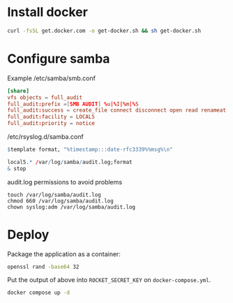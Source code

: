 # Install docker

```sh
curl -fsSL get.docker.com -o get-docker.sh && sh get-docker.sh
```

# Configure samba

Example
/etc/samba/smb.conf

```conf
[share]
vfs objects = full_audit
full_audit:prefix =[SMB AUDIT] %u|%I|%m|%S
full_audit:success = create_file connect disconnect open read renameat write unlinkat translate_name mkdirat
full_audit:facility = LOCAL5
full_audit:priority = notice
```

/etc/rsyslog.d/samba.conf

```r
$template format, "%timestamp:::date-rfc3339%%msg%\n"

local5.* /var/log/samba/audit.log;format
& stop
```

audit.log permissions to avoid problems

```
touch /var/log/samba/audit.log
chmod 660 /var/log/samba/audit.log
chown syslog:adm /var/log/samba/audit.log
```

# Deploy

Package the application as a container:

```bash
openssl rand -base64 32
```

Put the output of above into `ROCKET_SECRET_KEY` on `docker-compose.yml`.

```bash
docker compose up -d
```
